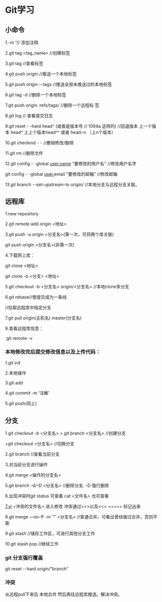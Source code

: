 # Git学习

## 小命令

1.-m ‘’// 添加注释

2.git tag <tag_name> //创建标签

3.git tag //查看标签

4.git push origin <tagname> //推送一个本地标签

5.git push origin --tags //推送全部未推送过的本地标签

6.git tag -d <tagname> //删除一个本地标签

7.git push origin :refs/tags/<tagname> //删除一个远程标 签

8.git log // 查看提交日志

9.git reset - -hard head^ (或者是版本号 // 1094a 这样的) //回退版本 上一个版本 head^ 上上个版本head^^ 或者 head~n （上n个版本）

10.git checkout - - //撤销修改/删除

11.git rm <filename> //删除文件

12.git config - -global [user.name](http://user.name/) "要修改的用户名" //修改用户名字

 git config  - -global [user.](<http://user.name>)email "要修改的邮箱"    //修改邮箱

13.git branch --set-upstream-to <branch-name> origin/<branch-name> //本地分支与远程分支关联。

## 远程库

1.new repository

2.git remote add origin <地址>

3.git push -u origin <分支名>(第一次，可将两个库关联)

git push origin <分支名>(非第一次)

4.下载网上库：

git clone <地址>

git clone -b <分支> <地址>

5.git checkout -b <分支名> origin/<分支名> //本地clone多分支

6.git rebase//使提交成为一条线

//拉取远程库中指定分支

7.git pull origin(主机名) master(分支名)

8.查看远程库信息：

​	git remote -v

### 本地修改完后提交修改信息以及上传代码：

1.git init

2.本地操作

3.git add <file>

4.git commit -m ‘注解’

5.git push(同上)

## 分支

1.git checkout -b <分支名> = git branch <分支名> //创建分支

+git checkout <分支名> //切换分支

2.git branch //查看当前分支

3.对当前分支进行操作

4.git merge <操作的分支名>

5.git branch -d/-D <分支名> //删除分支. -D 强行删除

6.出现冲突时git status 可查看 cat <文件名> 也可查看

[7.vi](http://7.vi/) <冲突的文件名> 进入修改 冲突通过>>>以及<<< ===== 标记出来

8.git merge —no-ff -m "" <分支名> //普通合并，可看出曾经做过合并，否则不能

9.git stash //储存工作区，可进行其他分支工作

10.git stash pop //继续工作

### git 分支强行覆盖

git reset --hard origin/“branch”

### 冲突

从远程pull下来后 本地合并 然后再往远程库推送。解决冲突。